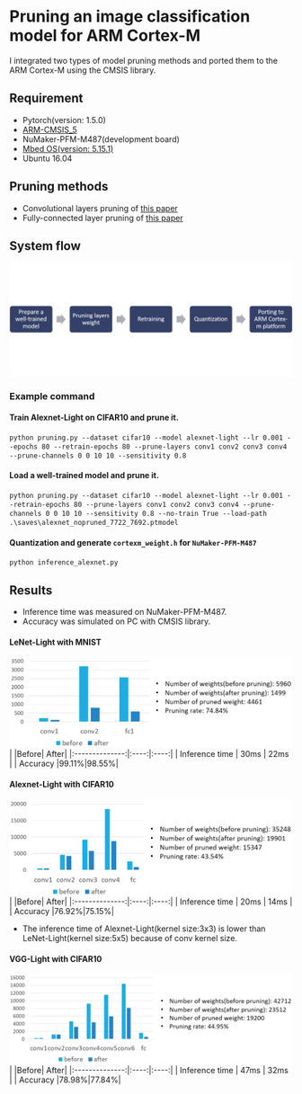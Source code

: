 # Pruning an image classification model for ARM Cortex-M
I integrated two types of model pruning methods and ported them to the ARM Cortex-M using the CMSIS library.

## Requirement
- Pytorch(version: 1.5.0)
- [ARM-CMSIS_5](https://github.com/ARM-software/CMSIS_5)
- NuMaker-PFM-M487(development board)
- [Mbed OS(version: 5.15.1)](https://github.com/ARMmbed/mbed-os/tree/mbed-os-5.15)
- Ubuntu 16.04

## Pruning methods
- Convolutional layers pruning of [this paper](https://arxiv.org/abs/1608.08710)
- Fully-connected layer pruning of [this paper](https://arxiv.org/abs/1506.02626)

## System flow
![figure1](./imgs/system-flow.png)

### Example command
#### Train Alexnet-Light on CIFAR10 and prune it.
```
python pruning.py --dataset cifar10 --model alexnet-light --lr 0.001 --epochs 80 --retrain-epochs 80 --prune-layers conv1 conv2 conv3 conv4 --prune-channels 0 0 10 10 --sensitivity 0.8
```
#### Load a well-trained model and prune it.
```
python pruning.py --dataset cifar10 --model alexnet-light --lr 0.001 --retrain-epochs 80 --prune-layers conv1 conv2 conv3 conv4 --prune-channels 0 0 10 10 --sensitivity 0.8 --no-train True --load-path .\saves\alexnet_nopruned_7722_7692.ptmodel
```
#### Quantization and generate `cortexm_weight.h` for `NuMaker-PFM-M487`
```
python inference_alexnet.py
```

## Results
- Inference time was measured on NuMaker-PFM-M487.
- Accuracy was simulated on PC with CMSIS library.

#### LeNet-Light with MNIST
![figure2](./imgs/lenet-light-parameters.png)
|                |Before| After|
|:--------------:|:----:|:----:|
| Inference time | 30ms | 22ms |
| Accuracy       |99.11%|98.55%|

#### Alexnet-Light with CIFAR10
![figure3](./imgs/alexnet-light-parameters.png)
|                |Before| After|
|:--------------:|:----:|:----:|
| Inference time | 20ms | 14ms |
| Accuracy       |76.92%|75.15%|
- The inference time of Alexnet-Light(kernel size:3x3) is lower than LeNet-Light(kernel size:5x5) because of conv kernel size.

#### VGG-Light with CIFAR10
![figure4](./imgs/vgg-light-parameters.png)
|                |Before| After|
|:--------------:|:----:|:----:|
| Inference time | 47ms | 32ms |
| Accuracy       |78.98%|77.84%|


